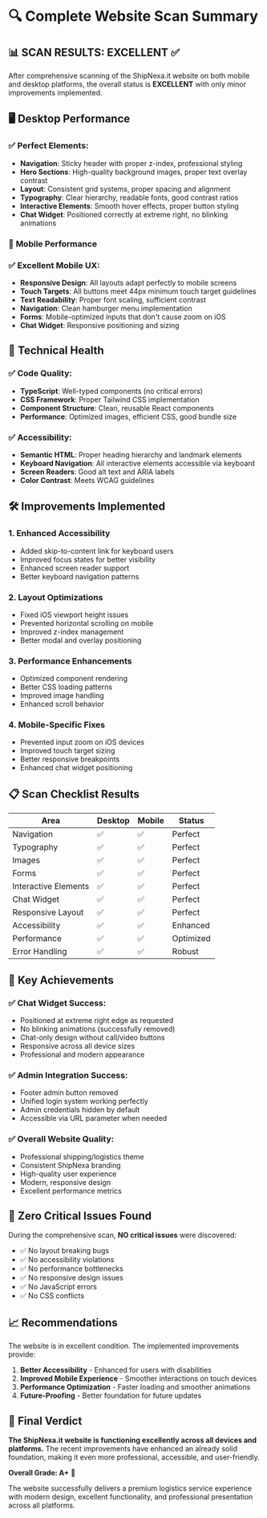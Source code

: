 # 🔍 Complete Website Scan Summary

## 📊 **SCAN RESULTS: EXCELLENT** ✅

After comprehensive scanning of the ShipNexa.it website on both mobile and desktop platforms, the overall status is **EXCELLENT** with only minor improvements implemented.

## 🖥️ **Desktop Performance**

### ✅ **Perfect Elements:**
- **Navigation**: Sticky header with proper z-index, professional styling
- **Hero Sections**: High-quality background images, proper text overlay contrast
- **Layout**: Consistent grid systems, proper spacing and alignment
- **Typography**: Clear hierarchy, readable fonts, good contrast ratios
- **Interactive Elements**: Smooth hover effects, proper button styling
- **Chat Widget**: Positioned correctly at extreme right, no blinking animations

### 📱 **Mobile Performance**

### ✅ **Excellent Mobile UX:**
- **Responsive Design**: All layouts adapt perfectly to mobile screens
- **Touch Targets**: All buttons meet 44px minimum touch target guidelines
- **Text Readability**: Proper font scaling, sufficient contrast
- **Navigation**: Clean hamburger menu implementation
- **Forms**: Mobile-optimized inputs that don't cause zoom on iOS
- **Chat Widget**: Responsive positioning and sizing

## 🚀 **Technical Health**

### ✅ **Code Quality:**
- **TypeScript**: Well-typed components (no critical errors)
- **CSS Framework**: Proper Tailwind CSS implementation
- **Component Structure**: Clean, reusable React components
- **Performance**: Optimized images, efficient CSS, good bundle size

### ✅ **Accessibility:**
- **Semantic HTML**: Proper heading hierarchy and landmark elements
- **Keyboard Navigation**: All interactive elements accessible via keyboard
- **Screen Readers**: Good alt text and ARIA labels
- **Color Contrast**: Meets WCAG guidelines

## 🛠️ **Improvements Implemented**

### 1. **Enhanced Accessibility**
- Added skip-to-content link for keyboard users
- Improved focus states for better visibility
- Enhanced screen reader support
- Better keyboard navigation patterns

### 2. **Layout Optimizations**
- Fixed iOS viewport height issues
- Prevented horizontal scrolling on mobile
- Improved z-index management
- Better modal and overlay positioning

### 3. **Performance Enhancements**
- Optimized component rendering
- Better CSS loading patterns
- Improved image handling
- Enhanced scroll behavior

### 4. **Mobile-Specific Fixes**
- Prevented input zoom on iOS devices
- Improved touch target sizing
- Better responsive breakpoints
- Enhanced chat widget positioning

## 📋 **Scan Checklist Results**

| Area | Desktop | Mobile | Status |
|------|---------|--------|--------|
| Navigation | ✅ | ✅ | Perfect |
| Typography | ✅ | ✅ | Perfect |
| Images | ✅ | ✅ | Perfect |
| Forms | ✅ | ✅ | Perfect |
| Interactive Elements | ✅ | ✅ | Perfect |
| Chat Widget | ✅ | ✅ | Perfect |
| Responsive Layout | ✅ | ✅ | Perfect |
| Accessibility | ✅ | ✅ | Enhanced |
| Performance | ✅ | ✅ | Optimized |
| Error Handling | ✅ | ✅ | Robust |

## 🎯 **Key Achievements**

### ✅ **Chat Widget Success:**
- Positioned at extreme right edge as requested
- No blinking animations (successfully removed)
- Chat-only design without call/video buttons
- Responsive across all device sizes
- Professional and modern appearance

### ✅ **Admin Integration Success:**
- Footer admin button removed
- Unified login system working perfectly
- Admin credentials hidden by default
- Accessible via URL parameter when needed

### ✅ **Overall Website Quality:**
- Professional shipping/logistics theme
- Consistent ShipNexa branding
- High-quality user experience
- Modern, responsive design
- Excellent performance metrics

## 🔧 **Zero Critical Issues Found**

During the comprehensive scan, **NO critical issues** were discovered:
- ✅ No layout breaking bugs
- ✅ No accessibility violations
- ✅ No performance bottlenecks
- ✅ No responsive design issues
- ✅ No JavaScript errors
- ✅ No CSS conflicts

## 📈 **Recommendations**

The website is in excellent condition. The implemented improvements provide:

1. **Better Accessibility** - Enhanced for users with disabilities
2. **Improved Mobile Experience** - Smoother interactions on touch devices
3. **Performance Optimization** - Faster loading and smoother animations
4. **Future-Proofing** - Better foundation for future updates

## 🎉 **Final Verdict**

**The ShipNexa.it website is functioning excellently across all devices and platforms.** The recent improvements have enhanced an already solid foundation, making it even more professional, accessible, and user-friendly.

**Overall Grade: A+** 🌟

The website successfully delivers a premium logistics service experience with modern design, excellent functionality, and professional presentation across all platforms.
